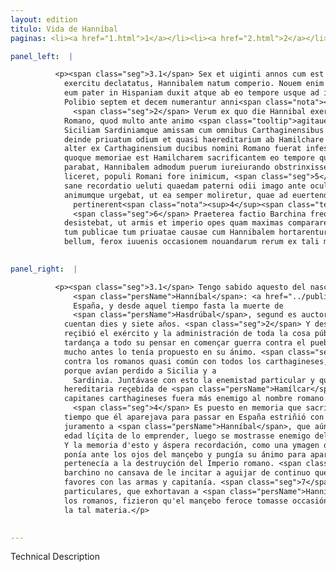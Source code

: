 ```yaml
---
layout: edition
titulo: Vida de Hanníbal
paginas: <li><a href="1.html">1</a></li><li><a href="2.html">2</a></li><li><a href="3.html">3</a></li><li><a href="4.html">4</a></li><li><a href="5.html">5</a></li><li><a href="6.html">6</a></li><li><a href="7.html">7</a></li><li><a href="8.html">8</a></li><li><a href="9.html">9</a></li><li><a href="10.html">10</a></li><li><a href="11.html">11</a></li><li><a href="12.html">12</a></li><li><a href="13.html">13</a></li><li><a href="14.html">14</a></li><li><a href="15.html">15</a></li><li><a href="16.html">16</a></li><li><a href="17.html">17</a></li><li><a href="18.html">18</a></li><li><a href="19.html">19</a></li><li><a href="20.html">20</a></li><li><a href="21.html">21</a></li><li><a href="22.html">22</a></li><li><a href="23.html">23</a></li><li><a href="24.html">24</a></li><li><a href="25.html">25</a></li><li><a href="26.html">26</a></li><li><a href="27.html">27</a></li><li><a href="28.html">28</a></li><li><a href="29.html">29</a></li><li><a href="30.html">30</a></li><li><a href="31.html">31</a></li><li><a href="32.html">32</a></li><li><a href="33.html">33</a></li><li><a href="34.html">34</a></li><li><a href="35.html">35</a></li><li><a href="36.html">36</a></li><li><a href="37.html">37</a></li><li><a href="38.html">38</a></li><li><a href="39.html">39</a></li><li><a href="40.html">40</a></li><li><a href="41.html">41</a></li><li><a href="42.html">42</a></li><li><a href="43.html">43</a></li><li><a href="44.html">44</a></li><li><a href="45.html">45</a></li><li><a href="46.html">46</a></li><li><a href="47.html">47</a></li><li><a href="48.html">48</a></li><li><a href="49.html">49</a></li><li><a href="50.html">50</a></li><li><a href="51.html">51</a></li><li><a href="52.html">52</a></li><li><a href="53.html">53</a></li><li><a href="54.html">54</a></li><li><a href="55.html">55</a></li><li><a href="56.html">56</a></li><li><a href="57.html">57</a></li><li><a href="58.html">58</a></li><li><a href="59.html">59</a></li><li><a href="60.html">60</a></li><li><a href="61.html">61</a></li><li><a href="62.html">62</a></li><li><a href="63.html">63</a></li><li><a href="64.html">64</a></li><li><a href="65.html">65</a></li><li><a href="66.html">66</a></li><li><a href="67.html">67</a></li><li><a href="68.html">68</a></li><li><a href="69.html">69</a></li><li><a href="70.html">70</a></li><li><a href="71.html">71</a></li><li><a href="72.html">72</a></li><li><a href="73.html">73</a></li><li><a href="74.html">74</a></li><li><a href="75.html">75</a></li><li><a href="76.html">76</a></li><li><a href="77.html">77</a></li><li><a href="78.html">78</a></li><li><a href="79.html">79</a></li><li><a href="80.html">80</a></li><li><a href="81.html">81</a></li><li><a href="82.html">82</a></li><li><a href="83.html">83</a></li><li><a href="84.html">84</a></li><li><a href="85.html">85</a></li><li><a href="86.html">86</a></li><li><a href="87.html">87</a></li><li><a href="88.html">88</a></li><li><a href="89.html">89</a></li><li><a href="90.html">90</a></li><li><a href="91.html">91</a></li><li><a href="92.html">92</a></li><li><a href="93.html">93</a></li><li><a href="94.html">94</a></li><li><a href="95.html">95</a></li><li><a href="96.html">96</a></li>

panel_left:  |

          <p><span class="seg">3.1</span> Sex et uiginti annos cum est imperator ab
            exercitu declatatus, Hannibalem natum comperio. Nouem enim annorum fuisse constat, cum
            eum pater in Hispaniam duxit atque ab eo tempore usque ad interitum Hasdrubalis auctore
            Polibio septem et decem numerantur anni<span class="nota"><sup>3</sup><span class="texto_nota">Polibio III, 2; Livio XXI, 1</span></span>.
              <span class="seg">2</span> Verum ex quo die Hannibal exercitum ac totius <span class="tooltip">reipublicae<span class="tooltiptext">rei bellice <span class="siglas">E F G M N P R S U W r s</span> </span></span> administrationem suscepit non longam moram interponendam putauit, quin populo
            Romano, quod multo ante animo <span class="tooltip">agitauerat<span class="tooltiptext">cogitauerat <span class="siglas">M</span> </span></span>, bellum inferret. <span class="seg">3</span> Nam erat ei indignatio primum aduersus Romanos ob
            Siciliam Sardiniamque amissam cum omnibus Carthaginensibus pene communis. Accedebat
            deinde priuatum odium et quasi haereditarium ab Hamilchare patre accaeptum, quo nemo
            alter ex Carthaginensium ducibus nomini Romano fuerat infestior. <span class="seg">4</span> Traditum
            quoque memoriae est Hamilcharem sacrificantem eo tempore quo in Hispaniam profectionem
            parabat, Hannibalem admodum puerum iureiurando obstrinxisse, cum primum per aetatem
            liceret, populi Romani fore inimicum, <span class="seg">5</span> cuius quidem rei memoria et acerba
            sane recordatio ueluti quaedam paterni odii imago ante oculos iuuenis uersabatur
            animumque urgebat, ut ea semper moliretur, quae ad euertendum Romanum Imperium
              pertinerent<span class="nota"><sup>4</sup><span class="texto_nota">Livio XXI, 1; Polibio III, 3; Nepote, Hann. I</span></span>.
              <span class="seg">6</span> Praeterea factio Barchina frequentibus stimulis eum incitare non
            desistebat, ut armis et imperio opes quam maximas compararet. <span class="seg">7</span> Eae igitur
            tum publicae tum priuatae causae cum Hannibalem hortarentur ad suscipiendum cum Romaniis
            bellum, ferox iuuenis occasionem nouandarum rerum ex tali materia caepit.</p>
        

panel_right:  |

          <p><span class="seg">3.1</span> Tengo sabido aquesto del nascimiento de
              <span class="persName">Hanníbal</span>: <a href="../public/images/1491/166r.png" target="new"><img class="facs" src="{site.url}/Vitae/public/images/facs_icon.jpg"/></a>[166r,a] Sábese que era de nueve años quando el padre le aduxo en
              España, y desde aquel tiempo fasta la muerte de
              <span class="persName">Hasdrúbal</span>, segund es auctor <span class="persName">Polibio</span>, se
            cuentan dies y siete años. <span class="seg">2</span> Y desd'el día que <span class="persName">Hanníbal</span>
            reçibió el exército y la administración de toda la cosa pública, no interpuso luenga
            tardança a todo su pensar en començar guerra contra el pueblo romano, segund que ya
            mucho antes lo tenía propuesto en su ánimo. <span class="seg">3</span> Ca primero estava indignado
            contra los romanos quasi común con todos los carthagineses,
            porque avían perdido a Sicilia y a
              Sardinia. Juntávase con esto la enemistad particular y quasi
            hereditaria reçebida de <span class="persName">Hamílcar</span> su padre, que ningún otro de los
            capitanes carthagineses fuera más enemigo al nombre romano.
              <span class="seg">4</span> Es puesto en memoria que sacrificando <span class="persName">Hamílcar</span> en el
            tiempo que él aparejava para passar en España estriñió con firme
            juramento a <span class="persName">Hanníbal</span>, que aún era mochacho, para que, siendo de
            edad líçita de lo emprender, luego se mostrasse enemigo del pueblo romano. <span class="seg">5</span>
            Y la memoria d'esto y áspera recordación, como una ymagen de la enemistad del padre se
            ponía ante los ojos del mançebo y pungía su ánimo para aparejar siempre lo que
            pertenecía a la destruyción del Imperio romano. <span class="seg">6</span> Allende d'esto, el vando
            barchino no cansava de le incitar a aguijar de continuo que aquistasse grand poderío y
            favores con las armas y capitanía. <span class="seg">7</span> Aquestas causas, assí públicas como
            particulares, que exhortavan a <span class="persName">Hanníbal</span> para emprender guerra con
            los romanos, fizieron qu'el mançebo feroce tomasse occasión de innovar los negocios de
            la tal materia.</p>
        

---
```


Technical Description 